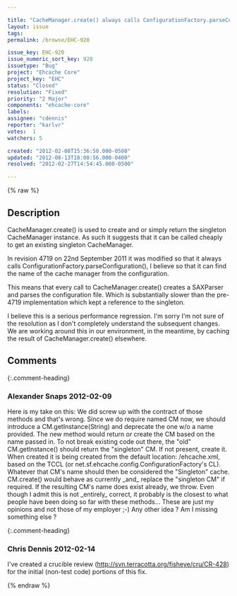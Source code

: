```yaml
---

title: "CacheManager.create() always calls ConfigurationFactory.parseConfiguration() which causes poor performance loading existing caches"
layout: issue
tags: 
permalink: /browse/EHC-920

issue_key: EHC-920
issue_numeric_sort_key: 920
issuetype: "Bug"
project: "Ehcache Core"
project_key: "EHC"
status: "Closed"
resolution: "Fixed"
priority: "2 Major"
components: "ehcache-core"
labels: 
assignee: "cdennis"
reporter: "karlvr"
votes:  1
watchers: 5

created: "2012-02-08T15:36:50.000-0500"
updated: "2012-08-13T18:00:56.000-0400"
resolved: "2012-02-27T14:54:45.000-0500"

---
```




{% raw %}



## Description

<div markdown="1" class="description">

CacheManager.create() is used to create and or simply return the singleton CacheManager instance. As such it suggests that it can be called cheaply to get an existing singleton CacheManager. 

In revision 4719 on 22nd September 2011 it was modified so that it always calls ConfigurationFactory.parseConfiguration(), I believe so that it can find the name of the cache manager from the configuration.

This means that every call to CacheManager.create() creates a SAXParser and parses the configuration file. Which is substantially slower than the pre-4719 implementation which kept a reference to the singleton.

I believe this is a serious performance regression. I'm sorry I'm not sure of the resolution as I don't completely understand the subsequent changes. We are working around this in our environment, in the meantime, by caching the result of CacheManager.create() elsewhere.

</div>

## Comments


{:.comment-heading}
### **Alexander Snaps** <span class="date">2012-02-09</span>

<div markdown="1" class="comment">

Here is my take on this: We did screw up with the contract of those methods and that's wrong.
Since we do require named CM now, we should introduce a CM.getInstance(String) and deprecate the one w/o a name provided. The new method would return or create the CM based on the name passed in.
To not break existing code out there, the "old" CM.getInstance() should return the "singleton" CM. If not present, create it. When created it is being created from the default location: /ehcache.xml, based on the TCCL (or net.sf.ehcache.config.ConfigurationFactory's CL). 
Whatever that CM's name should then be considered the "Singleton" cache. CM.create() would behave as currently \_and\_ replace the "singleton CM" if required. If the resulting CM's name does exist already, we throw.
Even though I admit this is not \_entirely\_ correct, it probably is the closest to what people have been doing so far with these methods... 
These are just my opinions and not those of my employer ;-) Any other idea ? Am I missing something else ?

</div>


{:.comment-heading}
### **Chris Dennis** <span class="date">2012-02-14</span>

<div markdown="1" class="comment">

I've created a crucible review (http://svn.terracotta.org/fisheye/cru/CR-428) for the initial (non-test code) portions of this fix.

</div>



{% endraw %}
